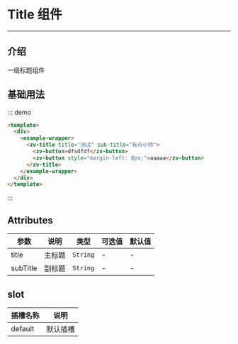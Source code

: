 # Title 组件

<!-- {.md} -->

---

<!-- {.md} -->

## 介绍

<!-- {.md} -->

一级标题组件

<!-- {.md} -->

## 基础用法

<!-- {.md} -->
<title-demo></title-demo>

::: demo

```html
<template>
  <div>
    <example-wrapper>
      <zv-title title="测试" sub-title="有点小帅">
        <zv-button>dfsdfdf</zv-button>
        <zv-button style="margin-left: 8px;">aaaaa</zv-button>
      </zv-title>
    </example-wrapper>
  </div>
</template>
```
:::

## Attributes

<!-- {.md} -->

| 参数      | 说明                                   | 类型     | 可选值 | 默认值    |
| --------- | -------------------------------------- | -------- | ------ | --------- |
| title      | 主标题                                 | `String` | -      | -         |
| subTitle      | 副标题                                 | `String` | -      | -         |

## slot

<!-- {.md} -->

| 插槽名称      | 说明                                   |
| --------- | -------------------------------------- |
| default  | 默认插槽                                 | 
